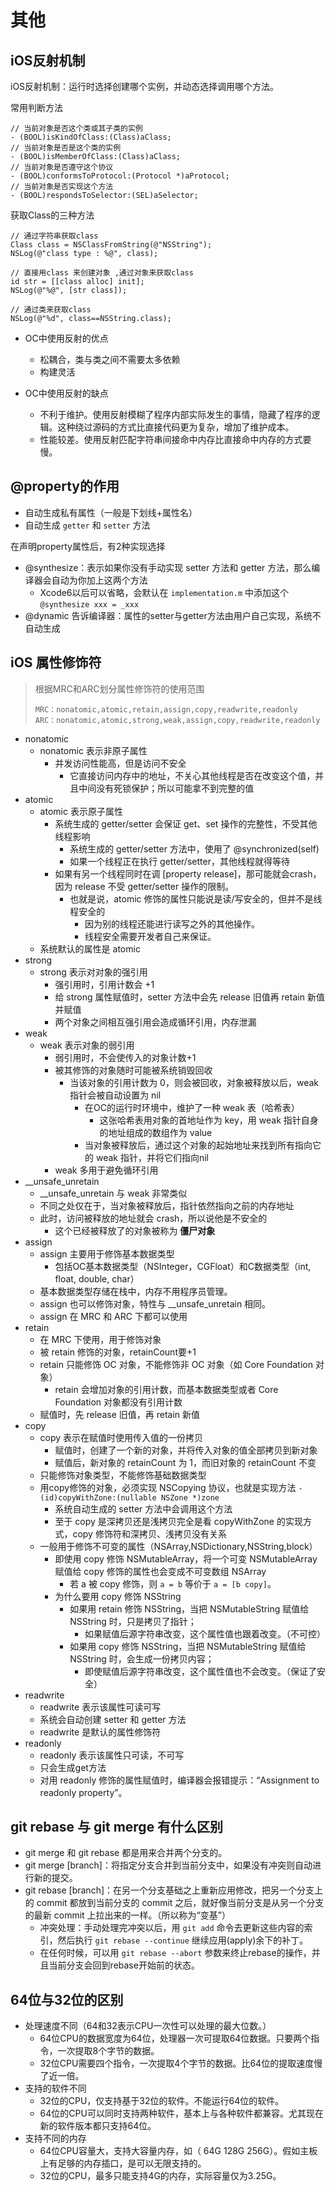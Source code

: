 # 其他

##  iOS反射机制

iOS反射机制：运行时选择创建哪个实例，并动态选择调用哪个方法。

常用判断方法

```
// 当前对象是否这个类或其子类的实例
- (BOOL)isKindOfClass:(Class)aClass;
// 当前对象是否是这个类的实例
- (BOOL)isMemberOfClass:(Class)aClass;
// 当前对象是否遵守这个协议
- (BOOL)conformsToProtocol:(Protocol *)aProtocol;
// 当前对象是否实现这个方法
- (BOOL)respondsToSelector:(SEL)aSelector;
```

获取Class的三种方法

```
// 通过字符串获取class  
Class class = NSClassFromString(@"NSString");  
NSLog(@"class type : %@", class);  

// 直接用class 来创建对象 ,通过对象来获取class 
id str = [[class alloc] init];   
NSLog(@"%@", [str class]);  

// 通过类来获取class  
NSLog(@"%d", class==NSString.class);   
```

- OC中使用反射的优点
	- 松耦合，类与类之间不需要太多依赖
	- 构建灵活

- OC中使用反射的缺点
	- 不利于维护。使用反射模糊了程序内部实际发生的事情，隐藏了程序的逻辑。这种绕过源码的方式比直接代码更为复杂，增加了维护成本。
	- 性能较差。使用反射匹配字符串间接命中内存比直接命中内存的方式要慢。

## @property的作用

- 自动生成私有属性（一般是下划线+属性名）
- 自动生成 `getter` 和 `setter` 方法

在声明property属性后，有2种实现选择

- @synthesize：表示如果你没有手动实现 setter 方法和 getter 方法，那么编译器会自动为你加上这两个方法
	- Xcode6以后可以省略，会默认在 `implementation.m` 中添加这个 `@synthesize xxx = _xxx`
- @dynamic 告诉编译器：属性的setter与getter方法由用户自己实现，系统不自动生成

## iOS 属性修饰符

> 根据MRC和ARC划分属性修饰符的使用范围
> 
> ```
> MRC：nonatomic,atomic,retain,assign,copy,readwrite,readonly
> ARC：nonatomic,atomic,strong,weak,assign,copy,readwrite,readonly
> ```

- nonatomic
	- nonatomic 表示非原子属性
		- 并发访问性能高，但是访问不安全
			- 它直接访问内存中的地址，不关心其他线程是否在改变这个值，并且中间没有死锁保护；所以可能拿不到完整的值
- atomic 
	- atomic 表示原子属性
		- 系统生成的 getter/setter 会保证 get、set 操作的完整性，不受其他线程影响
			- 系统生成的 getter/setter 方法中，使用了 @synchronized(self)
			- 如果一个线程正在执行 getter/setter，其他线程就得等待
		- 如果有另一个线程同时在调 [property release]，那可能就会crash，因为 release 不受 getter/setter 操作的限制。
			- 也就是说，atomic 修饰的属性只能说是读/写安全的，但并不是线程安全的
				- 因为别的线程还能进行读写之外的其他操作。
				- 线程安全需要开发者自己来保证。 
	- 系统默认的属性是 atomic 
- strong
	- strong 表示对对象的强引用
		- 强引用时，引用计数会 +1
		- 给 strong 属性赋值时，setter 方法中会先 release 旧值再 retain 新值并赋值
		- 两个对象之间相互强引用会造成循环引用，内存泄漏
- weak
	- weak 表示对象的弱引用
		- 弱引用时，不会使传入的对象计数+1
		- 被其修饰的对象随时可能被系统销毁回收
			- 当该对象的引用计数为 0，则会被回收，对象被释放以后，weak 指针会被自动设置为 nil 
				- 在OC的运行时环境中，维护了一种 weak 表（哈希表）
					- 这张哈希表用对象的首地址作为 key，用 weak 指针自身的地址组成的数组作为 value
				- 当对象被释放后，通过这个对象的起始地址来找到所有指向它的 weak 指针，并将它们指向nil
		- weak 多用于避免循环引用
- __unsafe\_unretain 
	- __unsafe\_unretain 与 weak 非常类似
	- 不同之处仅在于，当对象被释放后，指针依然指向之前的内存地址
	- 此时，访问被释放的地址就会 crash，所以说他是不安全的
		- 这个已经被释放了的对象被称为 **僵尸对象**
- assign
	- assign 主要用于修饰基本数据类型
		- 包括OC基本数据类型（NSInteger，CGFloat）和C数据类型（int, float, double, char）
	- 基本数据类型存储在栈中，内存不用程序员管理。
	- assign 也可以修饰对象，特性与 __unsafe\_unretain 相同。
	- assign 在 MRC 和 ARC 下都可以使用
- retain
	- 在 MRC 下使用，用于修饰对象
	- 被 retain 修饰的对象，retainCount要+1
	- retain 只能修饰 OC 对象，不能修饰非 OC 对象（如 Core Foundation 对象）
		- retain 会增加对象的引用计数，而基本数据类型或者 Core Foundation 对象都没有引用计数 
	- 赋值时，先 release 旧值，再 retain 新值
- copy
	- copy 表示在赋值时使用传入值的一份拷贝
		- 赋值时，创建了一个新的对象，并将传入对象的值全部拷贝到新对象
		- 赋值后，新对象的 retainCount 为 1，而旧对象的 retainCount 不变  
	- 只能修饰对象类型，不能修饰基础数据类型
	- 用copy修饰的对象，必须实现
 NSCopying 协议，也就是实现方法 `-(id)copyWithZone:(nullable NSZone *)zone`
 		- 系统自动生成的 setter 方法中会调用这个方法
 		- 至于 copy 是深拷贝还是浅拷贝完全是看 copyWithZone 的实现方式，copy 修饰符和深拷贝、浅拷贝没有关系
	- 一般用于修饰不可变的属性（NSArray,NSDictionary,NSString,block）
		- 即使用 copy 修饰 NSMutableArray，将一个可变 NSMutableArray 赋值给 copy 修饰的属性也会变成不可变数组 NSArray
			- 若 a 被 copy 修饰，则 `a = b` 等价于 `a = [b copy]`。
		- 为什么要用 copy 修饰 NSString
			- 如果用 retain 修饰 NSString，当把 NSMutableString 赋值给 NSString 时，只是拷贝了指针；
				- 如果赋值后源字符串改变，这个属性值也跟着改变。（不可控）
			- 如果用 copy 修饰 NSString，当把 NSMutableString 赋值给 NSString 时，会生成一份拷贝内容；
				- 即使赋值后源字符串改变，这个属性值也不会改变。（保证了安全） 
- readwrite
	- readwrite 表示该属性可读可写
	- 系统会自动创建 setter 和 getter 方法
	- readwrite 是默认的属性修饰符
- readonly 
	- readonly 表示该属性只可读，不可写
	- 只会生成get方法
	- 对用 readonly 修饰的属性赋值时，编译器会报错提示：“Assignment to readonly property”。

## git rebase 与 git merge 有什么区别
- git merge 和 git rebase 都是用来合并两个分支的。
- git merge [branch]：将指定分支合并到当前分支中，如果没有冲突则自动进行新的提交。
- git rebase [branch]：在另一个分支基础之上重新应用修改，把另一个分支上的 commit 都放到当前分支的 commit 之后，就好像当前分支是从另一个分支的最新 commit 上拉出来的一样。（所以称为“变基”）
	- 冲突处理：手动处理完冲突以后，用 `git add` 命令去更新这些内容的索引，然后执行 `git rebase --continue` 继续应用(apply)余下的补丁。
	- 在任何时候，可以用 `git rebase --abort` 参数来终止rebase的操作，并且当前分支会回到rebase开始前的状态。

## 64位与32位的区别
- 处理速度不同（64和32表示CPU一次性可以处理的最大位数。）
	- 64位CPU的数据宽度为64位，处理器一次可提取64位数据。只要两个指令，一次提取8个字节的数据。
	- 32位CPU需要四个指令，一次提取4个字节的数据。比64位的提取速度慢了近一倍。
- 支持的软件不同
	- 32位的CPU，仅支持基于32位的软件。不能运行64位的软件。
	- 64位的CPU可以同时支持两种软件，基本上与各种软件都兼容。尤其现在新的软件版本都只支持64位。
- 支持不同的内存
	- 64位CPU容量大，支持大容量内存，如（ 64G 128G 256G）。假如主板上有足够的内存插口，是可以无限支持的。
	- 32位的CPU，最多只能支持4G的内存，实际容量仅为3.25G。

